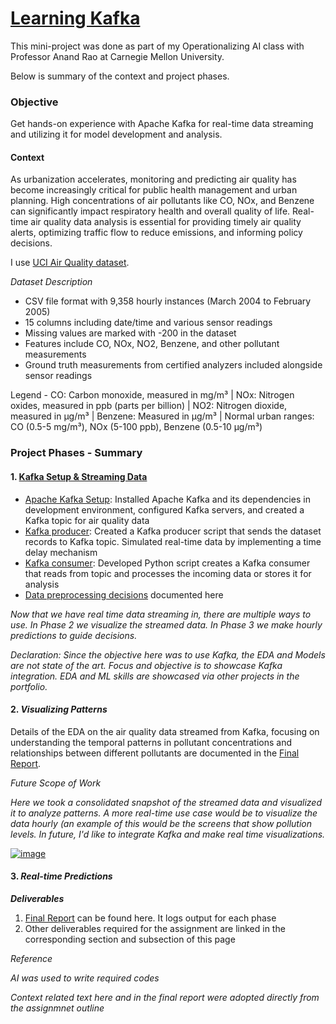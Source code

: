 # [**Learning Kafka**](https://github.com/gsam95/gsam95/tree/main/Kafka)

This mini-project was done as part of my Operationalizing AI class with Professor Anand Rao at Carnegie Mellon University.

Below is summary of the context and project phases.



### **Objective**

Get hands-on experience with Apache Kafka for real-time data streaming and utilizing it for model development and analysis.


#### **Context**

As urbanization accelerates, monitoring and predicting air quality has become increasingly critical for public health management and urban planning. High concentrations of air pollutants like CO, NOx, and Benzene can significantly impact respiratory health and overall quality of life. Real-time air quality data analysis is essential for providing timely air quality alerts, optimizing traffic flow to reduce emissions, and informing policy decisions.

I use [UCI Air Quality dataset](https://archive.ics.uci.edu/ml/datasets/Air+Quality).

_Dataset Description_

- CSV file format with 9,358 hourly instances (March 2004 to February 2005)
- 15 columns including date/time and various sensor readings
- Missing values are marked with -200 in the dataset
- Features include CO, NOx, NO2, Benzene, and other pollutant measurements
- Ground truth measurements from certified analyzers included alongside sensor readings

Legend - CO: Carbon monoxide, measured in mg/m³ | NOx: Nitrogen oxides, measured in ppb (parts per billion) | NO2: Nitrogen dioxide, measured in µg/m³ | Benzene: Measured in µg/m³ | Normal urban ranges: CO (0.5-5 mg/m³), NOx (5-100 ppb), Benzene (0.5-10 µg/m³)


### **Project Phases - Summary**

#### 1. [Kafka Setup & Streaming Data](https://github.com/gsam95/gsam95/tree/main/Kafka/Phase1)

- [Apache Kafka Setup](https://github.com/gsam95/gsam95/blob/main/Kafka/Phase1/kafkasetup.md): Installed Apache Kafka and its dependencies in development environment, configured Kafka servers, and created a Kafka topic for air quality data
- [Kafka producer](https://github.com/gsam95/gsam95/blob/main/Kafka/Phase1/producer.py): Created a Kafka producer script that sends the dataset records to Kafka topic. Simulated real-time data by implementing a time delay mechanism
- [Kafka consumer](https://github.com/gsam95/gsam95/blob/main/Kafka/Phase1/consumer.py): Developed Python script creates a Kafka consumer that reads from topic and processes the incoming data or stores it for analysis
- [Data preprocessing decisions](https://github.com/gsam95/gsam95/blob/main/Kafka/Phase1/datapreprocessingdecision.md) documented here



_Now that we have real time data streaming in, there are multiple ways to use. In Phase 2 we visualize the streamed data. In Phase 3 we make hourly predictions to guide decisions._

_Declaration: Since the objective here was to use Kafka, the EDA and Models are not state of the art. Focus and objective is to showcase Kafka integration. EDA and ML skills are showcased via other projects in the portfolio._


#### 2. *Visualizing Patterns*

Details of the EDA on the air quality data streamed from Kafka, focusing on understanding the temporal patterns in pollutant concentrations and relationships between different pollutants are documented in the [Final Report](https://github.com/gsam95/gsam95/blob/main/Kafka/FinalReport.md).


_Future Scope of Work_

_Here we took a consolidated snapshot of the streamed data and visualized it to analyze patterns. A more real-time use case would be to visualize the data hourly (an example of this would be the screens that show pollution levels. In future, I'd like to integrate Kafka and make real time visualizations._

[![image](https://github.com/user-attachments/assets/1b221f7f-4262-4f9f-a882-9e252095248a)](https://www.dreamstime.com/air-pollution-index-api-air-pollution-index-roadsign-electronic-screen-many-uses-environment-pollution-control-image109106661)


#### 3. *Real-time Predictions*





_**Deliverables**_

1. [Final Report](https://github.com/gsam95/gsam95/blob/main/Kafka/FinalReport.md) can be found here. It logs output for each phase
2. Other deliverables required for the assignment are linked in the corresponding section and subsection of this page



_Reference_

_AI was used to write required codes_

_Context related text here and in the final report were adopted directly from the assignmnet outline_





